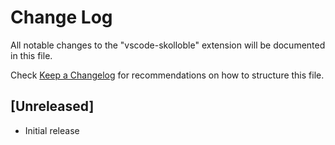 # Change Log

All notable changes to the "vscode-skolloble" extension will be documented in this file.

Check [Keep a Changelog](http://keepachangelog.com/) for recommendations on how to structure this file.

## [Unreleased]

- Initial release